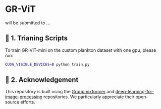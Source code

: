 # GR-ViT
will be submitted to ...


## 🌟 1. Trianing Scripts
To train GR-ViT-mini on the custom plankton dataset with one gpu, please run:
```bash
CUDA_VISIBLE_DEVICES=0 python train.py
```

## 👏 2. Acknowledgement
This repository is built using the [Groupmixformer](https://github.com/AILab-CVC/GroupMixFormer) and [deep-learning-for-image-processing](https://github.com/WZMIAOMIAO/deep-learning-for-image-processing) repositories. We particularly appreciate their open-source efforts.
